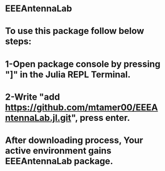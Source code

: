 # EEEAntennaLab
# To use this package follow below steps:
# 1-Open package console by pressing "]" in the Julia REPL Terminal.
# 2-Write "add https://github.com/mtamer00/EEEAntennaLab.jl.git", press enter.
# After downloading process, Your active environment gains EEEAntennaLab package.
